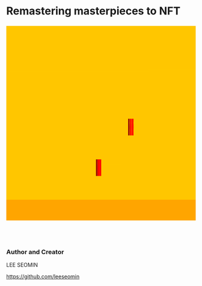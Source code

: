 # Remastering masterpieces to NFT

### 



 <img src="https://github.com/leeseomin/minimal/blob/main/art/min2.png" width="2000">

<br/><br/>











 ### Author and Creator
 
 LEE SEOMIN
 

 https://github.com/leeseomin
